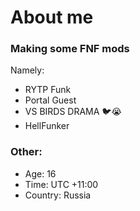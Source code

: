 # About me

### Making some FNF mods

Namely:

* RYTP Funk
* Portal Guest
* VS BIRDS DRAMA 🐦😭
* HellFunker

### Other:

* Age: 16
* Time: UTC +11:00
* Country: Russia
